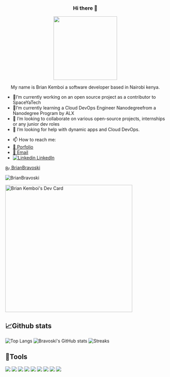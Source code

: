 
<div id="header" align="center">
<h3> Hi there 👋 </h3>
  <img src="https://media4.giphy.com/media/qgQUggAC3Pfv687qPC/giphy.gif?cid=ecf05e471iv7qb9utwnqg6b334a6uj76jzt6nxh6ulvrk4f5&rid=giphy.gif&ct=g" width="200"/>
  <p>My name is Brian Kemboi a software developer based in Nairobi kenya.</p>
</div>


<!--**BrianBravoski/BrianBravoski** is a ✨ _special_ ✨ repository because its `README.md` (this file) appears on your GitHub profile.-->

<!--Here are some ideas to get you started:-'-->

- 🔭I’m currently working on an open source project as a contributor to SpaceYaTech
- 🌱I’m currently learning a Cloud DevOps Engineer Nanodegreefrom a Nanodegree Program by ALX
- 👯 I’m looking to collaborate on various open-source projects, internships or any junior dev roles
- 🤔 I’m looking for help with dynamic apps and  Cloud DevOps.

<!--💬 Ask me about ...-->
- 📫 How to reach me: 
- [💬 Porfolio](https://kemboidev.netlify.app)
- [📧 Email ](brianbravoski28@gmail.com)
- [![Linkedin](https://i.stack.imgur.com/gVE0j.png) LinkedIn](https://www.linkedin.com/in/brian-kemboi/)
<p align="left">
  <a href="https://twitter.com/Kemboi_Bravoski" target="_blank"><img align="center" src="https://raw.githubusercontent.com/rahuldkjain/github-profile-readme-generator/master/src/images/icons/Social/twitter.svg" alt="BrianBravoski" height="15" height="20"/> BrianBravoski</a></p>
<!--- 😄 Pronouns: ..
- ⚡ Fun fact: ... .-->
<p align="left"> <img src="https://komarev.com/ghpvc/?username=BrianBravoski&label=Profile%20views&color=0e75b6&style=flat" alt="BrianBravoski" /> </p>
<a href="https://app.daily.dev/kemboi"><img src="https://api.daily.dev/devcards/27368fdeab0c474e9aa18e108643b34d.png?r=yaw" width="400" alt="Brian Kemboi's Dev Card"/></a>

## 📈Github stats

![Top Langs](https://github-readme-stats.vercel.app/api/top-langs/?username=BrianBravoski&theme=tokyonight&langs_count=6)
![Bravoski's GitHub stats](https://github-readme-stats.vercel.app/api?username=BrianBravoski&include_all_commits=true&theme=tokyonight&line_height=45)
![Streaks](https://github-readme-streak-stats.herokuapp.com/?user=BrianBravoski&theme=tokyonight)



## 🔨Tools


![](https://img.shields.io/badge/OS-Linux-informational?style=flat&logo=linux&logoColor=white&color=2bbc8a)
![](https://img.shields.io/badge/Code-Python-informational?style=flat&logo=python&logoColor=white&color=2bbc8a)
![](https://img.shields.io/badge/Code-YAML-informational?style=flat&logo=yaml&logoColor=white&color=2bbc8a)
![](https://img.shields.io/badge/Code-JavaScript-informational?style=flat&logo=javascript&logoColor=white&color=2bbc8a)
![](https://img.shields.io/badge/Code-HTML-informational?style=flat&logo=html5&logoColor=white&color=2bbc8a)
![](https://img.shields.io/badge/Code-CSS-informational?style=flat&logo=css3&logoColor=white&color=2bbc8a)
![](https://img.shields.io/badge/Code-React-informational?style=flat&logo=react&logoColor=white&color=2bbc8a)
![](https://img.shields.io/badge/Code-Django-informational?style=flat&logo=django&logoColor=white&color=2bbc8a)
![](https://img.shields.io/badge/Code-Typescript-informational?style=flat&logo=typescript&logoColor=white&color=2bbc8a)
